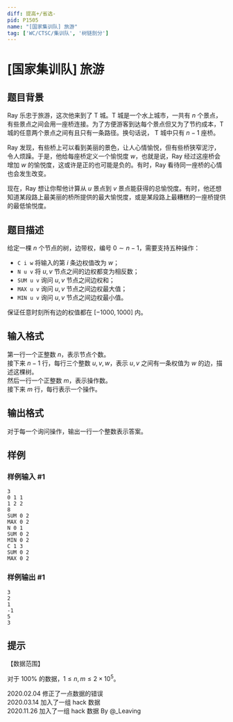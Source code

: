 ```yaml
---
diff: 提高+/省选-
pid: P1505
name: "[国家集训队] 旅游"
tag: ['WC/CTSC/集训队', '树链剖分']
---
```

# [国家集训队] 旅游
## 题目背景

Ray 乐忠于旅游，这次他来到了 T 城。T 城是一个水上城市，一共有 $n$ 个景点，有些景点之间会用一座桥连接。为了方便游客到达每个景点但又为了节约成本，T 城的任意两个景点之间有且只有一条路径。换句话说， T 城中只有 $n-1$ 座桥。

Ray 发现，有些桥上可以看到美丽的景色，让人心情愉悦，但有些桥狭窄泥泞，令人烦躁。于是，他给每座桥定义一个愉悦度 $w$，也就是说，Ray 经过这座桥会增加 $w$ 的愉悦度，这或许是正的也可能是负的。有时，Ray 看待同一座桥的心情也会发生改变。

现在，Ray 想让你帮他计算从 $u$ 景点到 $v$ 景点能获得的总愉悦度。有时，他还想知道某段路上最美丽的桥所提供的最大愉悦度，或是某段路上最糟糕的一座桥提供的最低愉悦度。

## 题目描述

给定一棵 $n$ 个节点的树，边带权，编号 $0 \sim n-1$，需要支持五种操作：

- `C i w` 将输入的第 $i$ 条边权值改为 $w$；
- `N u v` 将 $u,v$ 节点之间的边权都变为相反数；
- `SUM u v` 询问 $u,v$ 节点之间边权和；
- `MAX u v` 询问 $u,v$ 节点之间边权最大值；
- `MIN u v` 询问 $u,v$ 节点之间边权最小值。

保证任意时刻所有边的权值都在 $[-1000,1000]$ 内。

## 输入格式

第一行一个正整数 $n$，表示节点个数。  
接下来 $n-1$ 行，每行三个整数 $u,v,w$，表示 $u,v$ 之间有一条权值为 $w$ 的边，描述这棵树。      
然后一行一个正整数 $m$，表示操作数。  
接下来 $m$ 行，每行表示一个操作。

## 输出格式

对于每一个询问操作，输出一行一个整数表示答案。

## 样例

### 样例输入 #1
```
3
0 1 1
1 2 2
8
SUM 0 2
MAX 0 2
N 0 1
SUM 0 2
MIN 0 2
C 1 3
SUM 0 2
MAX 0 2
```
### 样例输出 #1
```
3
2
1
-1
5
3
```
## 提示

【数据范围】  

对于 $100\%$ 的数据，$1\le n,m \le 2\times 10^5$。

2020.02.04 修正了一点数据的错误  
2020.03.14 加入了一组 hack 数据  
2020.11.26 加入了一组 hack 数据 By @_Leaving

